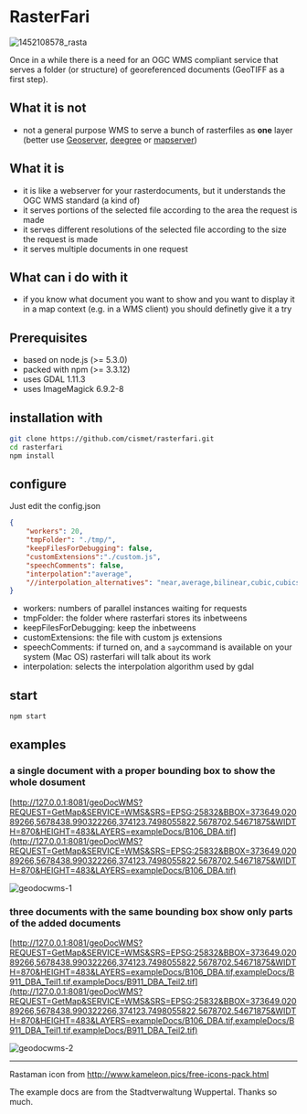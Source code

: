# RasterFari
![1452108578_rasta](https://cloud.githubusercontent.com/assets/837211/12175511/fbe583fa-b562-11e5-9775-b59badbe5e1d.png)

Once in a while there is a need for an OGC WMS compliant service that serves a folder (or structure) of georeferenced documents (GeoTIFF as a first step).

## What it is not
* not a general purpose WMS to serve a bunch of rasterfiles as **one** layer (better use [Geoserver](http://geoserver.org), [deegree](http://www.deegree.org) or [mapserver](http://mapserver.org))

## What it is 
* it is like a webserver for your rasterdocuments, but it understands the OGC WMS standard (a kind of)
* it serves portions of the selected file according to the area the request is made
* it serves different resolutions of the selected file according to the size the request is made
* it serves multiple documents in one request 

## What can i do with it
* if you know what document you want to show and you want to display it in a map context (e.g. in a WMS client) you should definetly give it a try

## Prerequisites

* based on node.js (>= 5.3.0)
* packed with npm (>= 3.3.12)
* uses GDAL 1.11.3
* uses ImageMagick 6.9.2-8


## installation with 

```bash
git clone https://github.com/cismet/rasterfari.git
cd rasterfari
npm install
```

## configure
Just edit the config.json

```json
{
    "workers": 20,
    "tmpFolder": "./tmp/",
    "keepFilesForDebugging": false,
    "customExtensions":"./custom.js",
    "speechComments": false,
    "interpolation":"average",
    "//interpolation_alternatives": "near,average,bilinear,cubic,cubicspline,lanczos" 
}
```
* workers: numbers of parallel instances waiting for requests
* tmpFolder: the folder where rasterfari stores its inbetweens
* keepFilesForDebugging: keep the inbetweens
* customExtensions: the file with custom js extensions
* speechComments: if turned on, and a `say`command is available on your system (Mac OS) rasterfari will talk about its work
* interpolation: selects the interpolation algorithm used by gdal 


## start
```bash
npm start
```

## examples
### a single document with a proper bounding box to show the whole dosument
[http://127.0.0.1:8081/geoDocWMS?REQUEST=GetMap&SERVICE=WMS&SRS=EPSG:25832&BBOX=373649.02089266,5678438.990322266,374123.7498055822,5678702.54671875&WIDTH=870&HEIGHT=483&LAYERS=exampleDocs/B106_DBA.tif](http://127.0.0.1:8081/geoDocWMS?REQUEST=GetMap&SERVICE=WMS&SRS=EPSG:25832&BBOX=373649.02089266,5678438.990322266,374123.7498055822,5678702.54671875&WIDTH=870&HEIGHT=483&LAYERS=exampleDocs/B106_DBA.tif)

![geodocwms-1](https://cloud.githubusercontent.com/assets/837211/12216378/6a957b0c-b6df-11e5-9731-cd51eb241db3.png)


### three documents with the same bounding box show only parts of the added documents
[http://127.0.0.1:8081/geoDocWMS?REQUEST=GetMap&SERVICE=WMS&SRS=EPSG:25832&BBOX=373649.02089266,5678438.990322266,374123.7498055822,5678702.54671875&WIDTH=870&HEIGHT=483&LAYERS=exampleDocs/B106_DBA.tif,exampleDocs/B911_DBA_Teil1.tif,exampleDocs/B911_DBA_Teil2.tif](http://127.0.0.1:8081/geoDocWMS?REQUEST=GetMap&SERVICE=WMS&SRS=EPSG:25832&BBOX=373649.02089266,5678438.990322266,374123.7498055822,5678702.54671875&WIDTH=870&HEIGHT=483&LAYERS=exampleDocs/B106_DBA.tif,exampleDocs/B911_DBA_Teil1.tif,exampleDocs/B911_DBA_Teil2.tif)

![geodocwms-2](https://cloud.githubusercontent.com/assets/837211/12216385/825b020c-b6df-11e5-8088-83ba85750448.png)

--------

Rastaman icon from http://www.kameleon.pics/free-icons-pack.html 

The example docs are from the Stadtverwaltung Wuppertal. Thanks so much.


